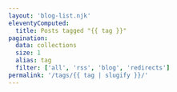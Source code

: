 ```yaml
---
layout: 'blog-list.njk'
eleventyComputed:
  title: Posts tagged "{{ tag }}"
pagination:
  data: collections
  size: 1
  alias: tag
  filter: ['all', 'rss', 'blog', 'redirects']
permalink: '/tags/{{ tag | slugify }}/'
---
```

